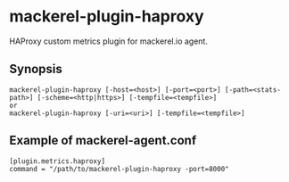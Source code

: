 mackerel-plugin-haproxy
=====================

HAProxy custom metrics plugin for mackerel.io agent.

## Synopsis

```shell
mackerel-plugin-haproxy [-host=<host>] [-port=<port>] [-path=<stats-path>] [-scheme=<http|https>] [-tempfile=<tempfile>]
or
mackerel-plugin-haproxy [-uri=<uri>] [-tempfile=<tempfile>]
```

## Example of mackerel-agent.conf

```
[plugin.metrics.haproxy]
command = "/path/to/mackerel-plugin-haproxy -port=8000"
```
